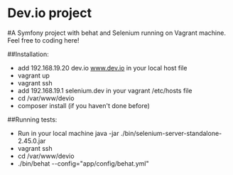 Dev.io project
=======

#A Symfony project with behat and Selenium running on Vagrant machine. Feel free to coding here!

##Installation:
* add 192.168.19.20   dev.io  www.dev.io in your local host file
* vagrant up
* vagrant ssh
* add 192.168.19.1    selenium.dev in your vagrant /etc/hosts file
* cd /var/www/devio
* composer install (if you haven't done before)

##Running tests:

* Run in your local machine java -jar ./bin/selenium-server-standalone-2.45.0.jar
* vagrant ssh
* cd /var/www/devio
* ./bin/behat --config="app/config/behat.yml"
